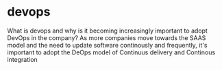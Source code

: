 # devops

What is devops and why is it becoming increasingly important to adopt DevOps in the company?
As more companies move towards the SAAS model and the need to update software continously and frequently, it's important to adopt the DeOps model of Continuus delivery and Continous integration 
